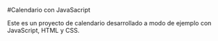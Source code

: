 #Calendario con JavaSacript

Este es un proyecto de calendario desarrollado a modo de ejemplo
con JavaScript, HTML y CSS. 